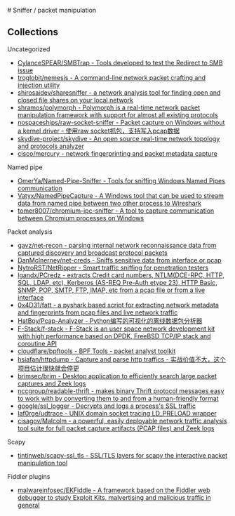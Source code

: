 \# Sniffer / packet manipulation

## Collections

Uncategorized

* [CylanceSPEAR/SMBTrap - Tools developed to test the Redirect to SMB issue](https://github.com/CylanceSPEAR/SMBTrap)
* [troglobit/nemesis - A command-line network packet crafting and injection utility](https://github.com/troglobit/nemesis)
* [shirosaidev/sharesniffer - a network analysis tool for finding open and closed file shares on your local network](https://github.com/shirosaidev/sharesniffer)
* [shramos/polymorph - Polymorph is a real-time network packet manipulation framework with support for almost all existing protocols](https://github.com/shramos/polymorph)
* [nospaceships/raw-socket-sniffer - Packet capture on Windows without a kernel driver - 使用raw socket抓包，支持写入pcap数据](https://github.com/nospaceships/raw-socket-sniffer)
* [skydive-project/skydive - An open source real-time network topology and protocols analyzer](https://github.com/skydive-project/skydive)
* [cisco/mercury - network fingerprinting and packet metadata capture](https://github.com/cisco/mercury)

Named pipe

* [OmerYa/Named-Pipe-Sniffer - Tools for sniffing Windows Named Pipes communication](https://github.com/OmerYa/Named-Pipe-Sniffer)
* [Vatyx/NamedPipeCapture - A Windows tool that can be used to stream data from named pipe between two other process to Wireshark](https://github.com/Vatyx/NamedPipeCapture)
* [tomer8007/chromium-ipc-sniffer - A tool to capture communication between Chromium processes on Windows](https://github.com/tomer8007/chromium-ipc-sniffer)

Packet analysis

* [gavz/net-recon - parsing internal network reconnaissance data from captured discovery and broadcast protocol packets](https://github.com/gavz/net-recon)
* [DanMcInerney/net-creds - Sniffs sensitive data from interface or pcap](https://github.com/DanMcInerney/net-creds)
* [NytroRST/NetRipper - Smart traffic sniffing for penetration testers](https://github.com/NytroRST/NetRipper)
* [lgandx/PCredz - extracts Credit card numbers, NTLM(DCE-RPC, HTTP, SQL, LDAP, etc), Kerberos (AS-REQ Pre-Auth etype 23), HTTP Basic, SNMP, POP, SMTP, FTP, IMAP, etc from a pcap file or from a live interface](https://github.com/lgandx/PCredz)
* [0x4D31/fatt - a pyshark based script for extracting network metadata and fingerprints from pcap files and live network traffic](https://github.com/0x4D31/fatt)
* [HatBoy/Pcap-Analyzer - Python编写的可视化的离线数据包分析器](https://github.com/HatBoy/Pcap-Analyzer)
* [F-Stack/f-stack - F-Stack is an user space network development kit with high performance based on DPDK, FreeBSD TCP/IP stack and coroutine API](https://github.com/F-Stack/f-stack)
* [cloudflare/bpftools - BPF Tools - packet analyst toolkit](https://github.com/cloudflare/bpftools)
* [hsiafan/httpdump - Capture and parse http traffics - 实战价值不大，这个项目估计很快就会停更](https://github.com/hsiafan/httpdump)
* [brimsec/brim - Desktop application to efficiently search large packet captures and Zeek logs](https://github.com/brimsec/brim)
* [nccgroup/readable-thrift - makes binary Thrift protocol messages easy to work with by converting them to and from a human-friendly format](https://github.com/nccgroup/readable-thrift)
* [google/ssl_logger - Decrypts and logs a process's SSL traffic](https://github.com/google/ssl_logger)
* [laf0rge/udtrace - UNIX domain socket tracing LD_PRELOAD wrapper](https://github.com/laf0rge/udtrace)
* [cisagov/Malcolm - a powerful, easily deployable network traffic analysis tool suite for full packet capture artifacts (PCAP files) and Zeek logs](https://github.com/cisagov/Malcolm)

Scapy

* [tintinweb/scapy-ssl_tls - SSL/TLS layers for scapy the interactive packet manipulation tool](https://github.com/tintinweb/scapy-ssl_tls)

Fiddler plugins

* [malwareinfosec/EKFiddle - A framework based on the Fiddler web debugger to study Exploit Kits, malvertising and malicious traffic in general](https://github.com/malwareinfosec/EKFiddle)
